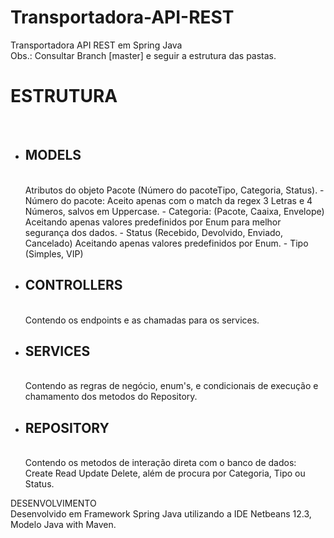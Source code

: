 
# Transportadora-API-REST<br>
Transportadora API REST em Spring Java <br>
Obs.: Consultar Branch [master] e seguir a estrutura das pastas.

<h1>ESTRUTURA</h1> <br>

- <h2>MODELS</h2><br>
    Atributos do objeto Pacote (Número do pacoteTipo, Categoria, Status).
      - Número do pacote: Aceito apenas com o match da regex 3 Letras e 4 Números, salvos em Uppercase.
      - Categoria: (Pacote, Caaixa, Envelope) Aceitando apenas valores predefinidos por Enum para melhor segurança dos dados.
      - Status (Recebido, Devolvido, Enviado, Cancelado) Aceitando apenas valores predefinidos por Enum.
      - Tipo (Simples, VIP)
- <h2>CONTROLLERS</h2><br>
    Contendo os endpoints e as chamadas para os services.
- <h2>SERVICES</h2><br>
    Contendo as regras de negócio, enum's, e condicionais de execução e chamamento dos metodos do Repository.
- <h2>REPOSITORY</h2><br>
    Contendo os metodos de interação direta com o banco de dados: Create Read Update Delete, além de procura por Categoria, Tipo ou Status.
    
DESENVOLVIMENTO<br>
    Desenvolvido em Framework Spring Java utilizando a IDE Netbeans 12.3, Modelo Java with Maven.
